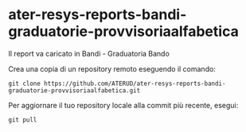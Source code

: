 # ater-resys-reports-bandi-graduatorie-provvisoriaalfabetica

Il report va caricato in Bandi - Graduatoria Bando

Crea una copia di un repository remoto eseguendo il comando:
```
git clone https://github.com/ATERUD/ater-resys-reports-bandi-graduatorie-provvisoriaalfabetica.git
```

Per aggiornare il tuo repository locale alla commit più recente, esegui:
```
git pull
```
